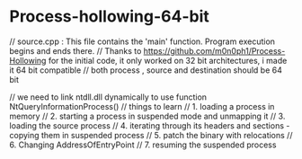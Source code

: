 # Process-hollowing-64-bit

// source.cpp : This file contains the 'main' function. Program execution begins and ends there.
// Thanks to https://github.com/m0n0ph1/Process-Hollowing  for the initial code, it only worked on 32 bit architectures, i made it 64 bit compatible
// both process , source and destination should be 64 bit

// we need to link ntdll.dll dynamically to use function NtQueryInformationProcess()
// things to learn 
// 1. loading a process in memory
// 2. starting a process in suspended mode and unmapping it
// 3. loading the source process
// 4. iterating through its headers and sections - copying them in suspended process
// 5. patch the binary with relocations
// 6. Changing AddressOfEntryPoint
// 7. resuming the suspended process
